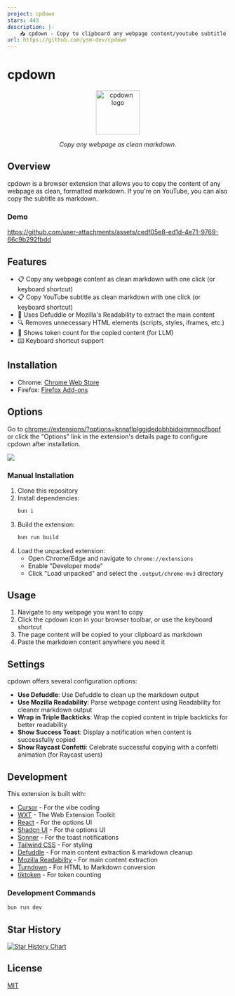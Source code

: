 ```yaml
---
project: cpdown
stars: 443
description: |-
    📥 cpdown - Copy to clipboard any webpage content/youtube subtitle as clean markdown with one click or shortcut
url: https://github.com/ysm-dev/cpdown
---
```


# cpdown

<div align="center">
  <img src="./public/icon/128.png" alt="cpdown logo" width="100" height="100" />
  <p><em>Copy any webpage as clean markdown.</em></p>
</div>

## Overview

cpdown is a browser extension that allows you to copy the content of any webpage as clean, formatted markdown. If you're on YouTube, you can also copy the subtitle as markdown.

### Demo

https://github.com/user-attachments/assets/cedf05e8-ed1d-4e71-9769-66c9b292fbdd

## Features

- 📋 Copy any webpage content as clean markdown with one click (or keyboard shortcut)
- 📋 Copy YouTube subtitle as clean markdown with one click (or keyboard shortcut)
- 📖 Uses Defuddle or Mozilla's Readability to extract the main content
- 🔍 Removes unnecessary HTML elements (scripts, styles, iframes, etc.)
- 🔢 Shows token count for the copied content (for LLM)
- ⌨️ Keyboard shortcut support

## Installation

- Chrome: [Chrome Web Store](https://chromewebstore.google.com/detail/cpdown/knnaflplggjdedobhbidojmmnocfbopf)
- Firefox: [Firefox Add-ons](https://addons.mozilla.org/en-US/firefox/addon/cpdown/)

## Options

Go to [chrome://extensions/?options=knnaflplggjdedobhbidojmmnocfbopf](chrome://extensions/?options=knnaflplggjdedobhbidojmmnocfbopf) or click the "Options" link in the extension's details page to configure cpdown after installation.

![](.github/assets/options.png)

### Manual Installation

1. Clone this repository
2. Install dependencies:
   ```sh
   bun i
   ```
3. Build the extension:
   ```sh
   bun run build
   ```
4. Load the unpacked extension:
   - Open Chrome/Edge and navigate to `chrome://extensions`
   - Enable "Developer mode"
   - Click "Load unpacked" and select the `.output/chrome-mv3` directory

## Usage

1. Navigate to any webpage you want to copy
2. Click the cpdown icon in your browser toolbar, or use the keyboard shortcut
3. The page content will be copied to your clipboard as markdown
4. Paste the markdown content anywhere you need it

## Settings

cpdown offers several configuration options:

- **Use Defuddle**: Use Defuddle to clean up the markdown output
- **Use Mozilla Readability**: Parse webpage content using Readability for cleaner markdown output
- **Wrap in Triple Backticks**: Wrap the copied content in triple backticks for better readability
- **Show Success Toast**: Display a notification when content is successfully copied
- **Show Raycast Confetti**: Celebrate successful copying with a confetti animation (for Raycast users)

## Development

This extension is built with:

- [Cursor](https://www.cursor.com/) - For the vibe coding
- [WXT](https://wxt.dev/) - The Web Extension Toolkit
- [React](https://react.dev/) - For the options UI
- [Shadcn UI](https://ui.shadcn.com/) - For the options UI
- [Sonner](https://sonner.emilkowal.ski/) - For the toast notifications
- [Tailwind CSS](https://tailwindcss.com/) - For styling
- [Defuddle](https://github.com/kepano/defuddle) - For main content extraction & markdown cleanup
- [Mozilla Readability](https://github.com/mozilla/readability) - For main content extraction
- [Turndown](https://github.com/mixmark-io/turndown) - For HTML to Markdown conversion
- [tiktoken](https://github.com/dqbd/tiktoken) - For token counting

### Development Commands

```bash
bun run dev
```

## Star History

[![Star History Chart](https://api.star-history.com/svg?repos=ysm-dev/cpdown&type=Date)](https://www.star-history.com/#ysm-dev/cpdown&Date)

## License

[MIT](LICENSE)

